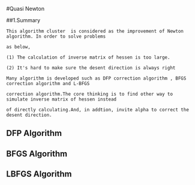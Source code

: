 #Quasi Newton

##1.Summary
    
    This algorithm cluster  is considered as the improvement of Newton algorithm. In order to solve problems 
    
    as below,
    
    (1) The calculation of inverse matrix of hessen is too large.
    
    (2) It's hard to make sure the desent direction is always right
    
    Many algorithm is developed such as DFP correction algorithm , BFGS correction algorithm and L-BFGS 
    
    correction algorithm.The core thinking is to find other way to simulate inverse matrix of hessen instead 
    
    of directly calculating.And, in addtion, invite alpha to correct the desent direction.
    
## DFP Algorithm

## BFGS Algorithm

## LBFGS Algorithm


    
    
